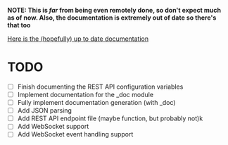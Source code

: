 **NOTE: This is *far* from being even remotely done, so don't expect much as of now. Also, the documentation is extremely out of date so there's that too**

[Here is the (hopefully) up to date
documentation](https://trvv.github.io/bashcord)

# TODO
- [ ] Finish documenting the REST API configuration variables
- [ ] Implement documentation for the _doc module
- [ ] Fully implement documentation generation (with _doc)
- [ ] Add JSON parsing
- [ ] Add REST API endpoint file (maybe function, but probably not)k
- [ ] Add WebSocket support
- [ ] Add WebSocket event handling support
